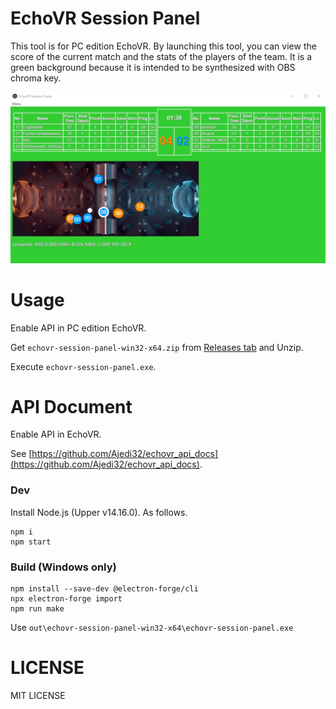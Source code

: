 # EchoVR Session Panel
This tool is for PC edition EchoVR. By launching this tool, you can view the score of the current match and the stats of the players of the team. It is a green background because it is intended to be synthesized with OBS chroma key.

![sample.png](./sample.png)

# Usage
Enable API in PC edition EchoVR.

Get `echovr-session-panel-win32-x64.zip` from [Releases tab](https://github.com/sifue/echovr-session-panel/releases) and Unzip.

Execute `echovr-session-panel.exe`.

# API Document
Enable API in EchoVR.

See [https://github.com/Ajedi32/echovr_api_docs](https://github.com/Ajedi32/echovr_api_docs).

### Dev
Install Node.js (Upper v14.16.0). As follows.

```
npm i
npm start
```

### Build (Windows only)

```
npm install --save-dev @electron-forge/cli
npx electron-forge import
npm run make
```

Use `out\echovr-session-panel-win32-x64\echovr-session-panel.exe`

# LICENSE
MIT LICENSE
